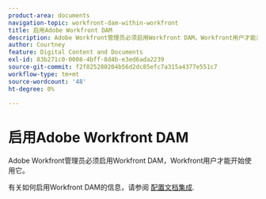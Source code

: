 ```yaml
---
product-area: documents
navigation-topic: workfront-dam-within-workfront
title: 启用Adobe Workfront DAM
description: Adobe Workfront管理员必须启用Workfront DAM，Workfront用户才能开始使用它。
author: Courtney
feature: Digital Content and Documents
exl-id: 83b271c0-0008-4bff-8d4b-e3ed6ada2239
source-git-commit: f2f825280204b56d2dc85efc7a315a4377e551c7
workflow-type: tm+mt
source-wordcount: '48'
ht-degree: 0%

---
```


# 启用Adobe Workfront DAM

Adobe Workfront管理员必须启用Workfront DAM，Workfront用户才能开始使用它。

有关如何启用Workfront DAM的信息，请参阅 [配置文档集成](../../administration-and-setup/configure-integrations/configure-document-integrations.md).
